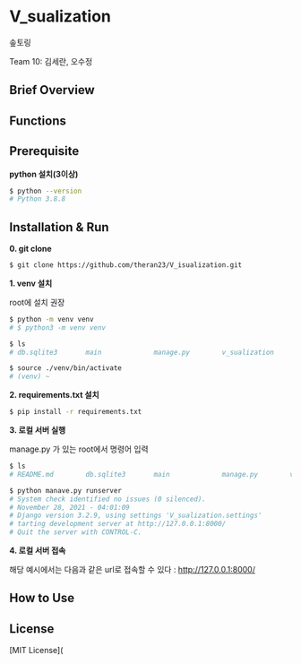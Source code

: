 # V_sualization



솦토링

Team 10: 김세란, 오수정


## Brief Overview





## Functions






## Prerequisite

__python 설치(3이상)__

```bash
$ python --version
# Python 3.8.8 

```

## Installation & Run


__0. git clone__

```bash
$ git clone https://github.com/theran23/V_isualization.git
```

__1. venv 설치__

root에 설치 권장

```bash
$ python -m venv venv
# $ python3 -m venv venv 

$ ls
# db.sqlite3       main             manage.py        v_sualization             requirements.txt venv

$ source ./venv/bin/activate
# (venv) ~

```

__2. requirements.txt 설치__

```bash
$ pip install -r requirements.txt
```

__3. 로컬 서버 실행__

manage.py 가 있는 root에서 명령어 입력

```bash
$ ls
# README.md        db.sqlite3       main             manage.py        v_sualization             requirements.txt venv

$ python manave.py runserver
# System check identified no issues (0 silenced).
# November 28, 2021 - 04:01:09
# Django version 3.2.9, using settings 'V_sualization.settings'
# tarting development server at http://127.0.0.1:8000/
# Quit the server with CONTROL-C.
```

__4. 로컬 서버 접속__

해당 예시에서는 다음과 같은 url로 접속할 수 있다 : http://127.0.0.1:8000/



## How to Use



  





## License

[MIT License](
